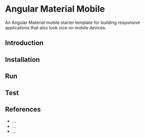 # Angular Material Mobile

An Angular Material mobile starter template for building responsive applications that also look nice on mobile devices.

## Introduction


## Installation


## Run


## Test


## References

* ...
* ...
* ...
